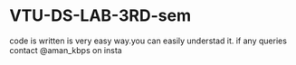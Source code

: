 # VTU-DS-LAB-3RD-sem
code is written is very easy way.you can easily understad it.
if any queries contact @aman_kbps on insta
